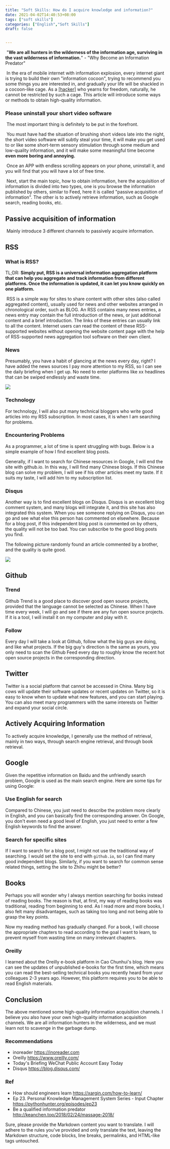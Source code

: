 ```yaml
---
title: "Soft Skills: How do I acquire knowledge and information?"
date: 2021-04-02T14:40:53+08:00
tags: ["soft skills"]
categories: ["English","Soft Skills"]
draft: false


---
```


​      "**We are all hunters in the wilderness of the information age, surviving in the vast wilderness of information.**" - "Why Become an Information Predator"

​      In the era of mobile internet with information explosion, every internet giant is trying to build their own "information cocoon", trying to recommend you some things you are interested in, and gradually your life will be shackled in a cocoon-like cage. As a [[hacker]](https://blog.biezhi.me/2018/11/how-to-become-a-hacker.html#%E4%B8%BA%E4%BD%95%E4%BC%9A%E6%9C%89%E8%BF%99%E7%AF%87%E6%96%87%E6%A1%A3) who yearns for freedom, naturally, he cannot be restricted by such a cage. This article will introduce some ways or methods to obtain high-quality information.

### Please uninstall your short video software

​     The most important thing is definitely to be put in the forefront.

​     You must have had the situation of brushing short videos late into the night, the short video software will subtly steal your time, it will make you get used to or like some short-term sensory stimulation through some medium and low-quality information, and it will make some meaningful time become **even more boring and annoying.**

​ Once an APP with endless scrolling appears on your phone, uninstall it, and you will find that you will have a lot of free time.

​    Next, start the main topic, how to obtain information, here the acquisition of information is divided into two types, one is you browse the information published by others, similar to Feed, here it is called "passive acquisition of information". The other is to actively retrieve information, such as Google search, reading books, etc.

## Passive acquisition of information

​     Mainly introduce 3 different channels to passively acquire information.

## RSS

### What is RSS?

TL;DR: **Simply put, RSS is a universal information aggregation platform that can help you aggregate and track information from different platforms. Once the information is updated, it can let you know quickly on one platform.**

​     RSS is a simple way for sites to share content with other sites (also called aggregated content), usually used for news and other websites arranged in chronological order, such as BLOG. An RSS contains many news entries, a news entry may contain the full introduction of the news, or just additional content and a brief introduction. The links of these entries can usually link to all the content. Internet users can read the content of these RSS-supported websites without opening the website content page with the help of RSS-supported news aggregation tool software on their own client.

### News

Presumably, you have a habit of glancing at the news every day, right? I have added the news sources I pay more attention to my RSS, so I can see the daily briefing when I get up. No need to enter platforms like xx headlines that can be swiped endlessly and waste time.

![](../../2022-05-04-22-28-40.png)

### Technology

For technology, I will also put many technical bloggers who write good articles into my RSS subscription. In most cases, it is when I am searching for problems.

### Encountering Problems

As a programmer, a lot of time is spent struggling with bugs. Below is a simple example of how I find excellent blog posts.

Generally, if I want to search for Chinese resources in Google, I will end the site with github.io. In this way, I will find many Chinese blogs. If this Chinese blog can solve my problem, I will see if his other articles meet my taste. If it suits my taste, I will add him to my subscription list.

### Disqus

Another way is to find excellent blogs on Disqus. Disqus is an excellent blog comment system, and many blogs will integrate it, and this site has also integrated this system. When you see someone replying on Disqus, you can go and see what else this person has commented on elsewhere. Because for a blog post, if this independent blog post is commented on by others, the quality will not be too bad. You can subscribe to the good blog posts you find.

The following picture randomly found an article commented by a brother, and the quality is quite good.

![](../../2022-05-04-22-29-11.png)

## Github

### Trend

Github Trend is a good place to discover good open source projects, provided that the language cannot be selected as Chinese. When I have time every week, I will go and see if there are any fun open source projects. If it is a tool, I will install it on my computer and play with it.

### Follow

Every day I will take a look at Github, follow what the big guys are doing, and like what projects. If the big guy's direction is the same as yours, you only need to scan the Github Feed every day to roughly know the recent hot open source projects in the corresponding direction.

## Twitter

Twitter is a social platform that cannot be accessed in China. Many big cows will update their software updates or recent updates on Twitter, so it is easy to know when to update what new features, and you can start playing. You can also meet many programmers with the same interests on Twitter and expand your social circle.

## Actively Acquiring Information

To actively acquire knowledge, I generally use the method of retrieval, mainly in two ways, through search engine retrieval, and through book retrieval.

## Google

Given the repetitive information on Baidu and the unfriendly search problem, Google is used as the main search engine. Here are some tips for using Google:

### Use English for search

Compared to Chinese, you just need to describe the problem more clearly in English, and you can basically find the corresponding answer. On Google, you don't even need a good level of English, you just need to enter a few English keywords to find the answer.

### Search for specific sites

If I want to search for a blog post, I might not use the traditional way of searching. I would set the site to end with `github.io`, so I can find many good independent blogs. Similarly, if you want to search for common sense related things, setting the site to Zhihu might be better?

## Books

Perhaps you will wonder why I always mention searching for books instead of reading books. The reason is that, at first, my way of reading books was traditional, reading from beginning to end. As I read more and more books, I also felt many disadvantages, such as taking too long and not being able to grasp the key points.

Now my reading method has gradually changed. For a book, I will choose the appropriate chapters to read according to the goal I want to learn, to prevent myself from wasting time on many irrelevant chapters.

### Oreilly

I learned about the Oreilly e-book platform in Cao Chunhui's blog. Here you can see the updates of unpublished e-books for the first time, which means you can read the best-selling technical books you recently heard from your colleagues 2-3 years ago. However, this platform requires you to be able to read English materials.

## Conclusion

The above mentioned some high-quality information acquisition channels. I believe you also have your own high-quality information acquisition channels. We are all information hunters in the wilderness, and we must learn not to scavenge in the garbage dump.

### Recommendations

* inoreader   <https://inoreader.com>
* Oreilly   <https://www.oreilly.com/>
* Today's Briefing WeChat Public Account Easy Today
* Disqus  <https://blog.disqus.com/>

### Ref

* How should engineers learn <https://xargin.com/how-to-learn/>
* Ep 23. Personal Knowledge Management System Series - Input Chapter <https://pythonhunter.org/episodes/ep23>
* Be a qualified information predator <http://keanchen.top/2018/02/24/massage-2018/>

Sure, please provide the Markdown content you want to translate. I will adhere to the rules you've provided and only translate the text, leaving the Markdown structure, code blocks, line breaks, permalinks, and HTML-like tags untouched.
